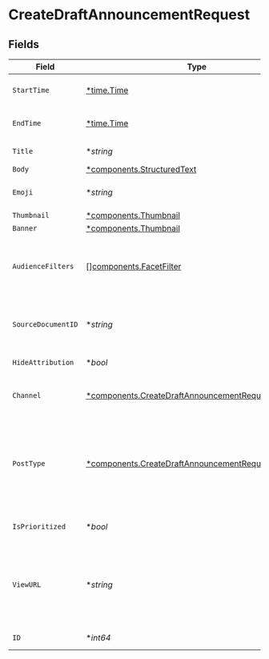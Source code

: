 # CreateDraftAnnouncementRequest


## Fields

| Field                                                                                                                                                                                                 | Type                                                                                                                                                                                                  | Required                                                                                                                                                                                              | Description                                                                                                                                                                                           |
| ----------------------------------------------------------------------------------------------------------------------------------------------------------------------------------------------------- | ----------------------------------------------------------------------------------------------------------------------------------------------------------------------------------------------------- | ----------------------------------------------------------------------------------------------------------------------------------------------------------------------------------------------------- | ----------------------------------------------------------------------------------------------------------------------------------------------------------------------------------------------------- |
| `StartTime`                                                                                                                                                                                           | [*time.Time](https://pkg.go.dev/time#Time)                                                                                                                                                            | :heavy_minus_sign:                                                                                                                                                                                    | The date and time at which the announcement becomes active.                                                                                                                                           |
| `EndTime`                                                                                                                                                                                             | [*time.Time](https://pkg.go.dev/time#Time)                                                                                                                                                            | :heavy_minus_sign:                                                                                                                                                                                    | The date and time at which the announcement expires.                                                                                                                                                  |
| `Title`                                                                                                                                                                                               | **string*                                                                                                                                                                                             | :heavy_minus_sign:                                                                                                                                                                                    | The headline of the announcement.                                                                                                                                                                     |
| `Body`                                                                                                                                                                                                | [*components.StructuredText](../../models/components/structuredtext.md)                                                                                                                               | :heavy_minus_sign:                                                                                                                                                                                    | N/A                                                                                                                                                                                                   |
| `Emoji`                                                                                                                                                                                               | **string*                                                                                                                                                                                             | :heavy_minus_sign:                                                                                                                                                                                    | An emoji used to indicate the nature of the announcement.                                                                                                                                             |
| `Thumbnail`                                                                                                                                                                                           | [*components.Thumbnail](../../models/components/thumbnail.md)                                                                                                                                         | :heavy_minus_sign:                                                                                                                                                                                    | N/A                                                                                                                                                                                                   |
| `Banner`                                                                                                                                                                                              | [*components.Thumbnail](../../models/components/thumbnail.md)                                                                                                                                         | :heavy_minus_sign:                                                                                                                                                                                    | N/A                                                                                                                                                                                                   |
| `AudienceFilters`                                                                                                                                                                                     | [][components.FacetFilter](../../models/components/facetfilter.md)                                                                                                                                    | :heavy_minus_sign:                                                                                                                                                                                    | Filters which restrict who should see the announcement. Values are taken from the corresponding filters in people search.                                                                             |
| `SourceDocumentID`                                                                                                                                                                                    | **string*                                                                                                                                                                                             | :heavy_minus_sign:                                                                                                                                                                                    | The Glean Document ID of the source document this Announcement was created from (e.g. Slack thread).                                                                                                  |
| `HideAttribution`                                                                                                                                                                                     | **bool*                                                                                                                                                                                               | :heavy_minus_sign:                                                                                                                                                                                    | Whether or not to hide an author attribution.                                                                                                                                                         |
| `Channel`                                                                                                                                                                                             | [*components.CreateDraftAnnouncementRequestChannel](../../models/components/createdraftannouncementrequestchannel.md)                                                                                 | :heavy_minus_sign:                                                                                                                                                                                    | This determines whether this is a Social Feed post or a regular announcement.                                                                                                                         |
| `PostType`                                                                                                                                                                                            | [*components.CreateDraftAnnouncementRequestPostType](../../models/components/createdraftannouncementrequestposttype.md)                                                                               | :heavy_minus_sign:                                                                                                                                                                                    | This determines whether this is an external-link post or a regular announcement post. TEXT - Regular announcement that can contain rich text. LINK - Announcement that is linked to an external site. |
| `IsPrioritized`                                                                                                                                                                                       | **bool*                                                                                                                                                                                               | :heavy_minus_sign:                                                                                                                                                                                    | Used by the Social Feed to pin posts to the front of the feed.                                                                                                                                        |
| `ViewURL`                                                                                                                                                                                             | **string*                                                                                                                                                                                             | :heavy_minus_sign:                                                                                                                                                                                    | URL for viewing the announcement. It will be set to document URL for announcements from other datasources e.g. simpplr. Can only be written when channel="SOCIAL_FEED".                               |
| `ID`                                                                                                                                                                                                  | **int64*                                                                                                                                                                                              | :heavy_minus_sign:                                                                                                                                                                                    | The opaque id of the parent announcement.                                                                                                                                                             |